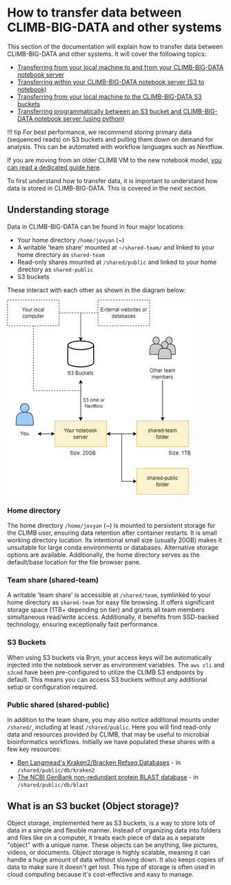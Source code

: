 # How to transfer data between CLIMB-BIG-DATA and other systems

This section of the documentation will explain how to transfer data between CLIMB-BIG-DATA and other systems. It will cover the following topics:

* [Transferring from your local machine to and from your CLIMB-BIG-DATA notebook server](upload-to-notebook.md)
* [Transferring within your CLIMB-BIG-DATA notebook server (S3 to notebook)](fetch-s3-to-notebook.md)
* [Transferring from your local machine to the CLIMB-BIG-DATA S3 buckets](upload-local-to-s3.md)
* [Transferring programmatically between an S3 bucket and CLIMB-BIG-DATA notebook server (using python)](program-s3-fetch.md)

<!-- prettier-ignore -->
!!! tip
    For best performance, we recommend storing primary data (sequenced reads) on S3 buckets and pulling them down on demand for analysis. This can 
    be automated with workflow languages such as Nextflow. 

If you are moving from an older CLIMB VM to the new notebook model, [you can read a dedicated guide here](transfer-from-vm-to-s3.md).

To first understand how to transfer data, it is important to understand how data is stored in CLIMB-BIG-DATA. This is covered in the next section.

## Understanding storage

Data in CLIMB-BIG-DATA can be found in four major locations:

* Your home directory `/home/jovyan` (~)
* A writable 'team share' mounted at `~/shared-team/` and linked to your home directory as `shared-team`
* Read-only shares mounted at `/shared/public` and linked to your home directory as `shared-public`
* S3 buckets

These interact with each other as shown in the diagram below:

![climb-big-data storage](img/climb-storage.drawio.png)

### Home directory
The home directory `/home/jovyan` (~) is mounted to persistent storage for the CLIMB user, ensuring data retention after container restarts. It is small working directory location. Its intentional small size (usually 20GB) makes it unsuitable for large conda environments or databases. Alternative storage options are available. Additionally, the home directory serves as the default/base location for the file browser pane.
### Team share (shared-team)
A writable 'team share' is accessible at `/shared/team`, symlinked to your home directory as `shared-team` for easy file browsing. It offers significant storage space (1TB+ depending on tier) and grants all team members simultaneous read/write access. Additionally, it benefits from SSD-backed technology, ensuring exceptionally fast performance.
### S3 Buckets 
When using S3 buckets via Bryn, your access keys will be automatically injected into the notebook server as environment variables. The `aws cli` and `s3cmd` have been pre-configured to utilize the CLIMB S3 endpoints by default. This means you can access S3 buckets without any additional setup or configuration required.
###  Public shared (shared-public)
In addition to the team share, you may also notice additional mounts under `/shared/`, including at least `/shared/public`. Here you will find read-only data and resources provided by CLIMB, that may be useful to microbial bioinformatics workflows. Initially we have populated these shares with a few key resources:

- [Ben Langmead's Kraken2/Bracken Refseq Databases](https://benlangmead.github.io/aws-indexes/k2) - in `/shared/public/db/kraken2`
- [The NCBI GenBank non-redundant protein BLAST database](https://ftp.ncbi.nlm.nih.gov/blast/db/) - in `/shared/public/db/blast`

## What is an S3 bucket (Object storage)?
Object storage, implemented here as S3 buckets, is a way to store lots of data in a simple and flexible manner. Instead of organizing data into folders and files like on a computer, it treats each piece of data as a separate "object" with a unique name. These objects can be anything, like pictures, videos, or documents. Object storage is highly scalable, meaning it can handle a huge amount of data without slowing down. It also keeps copies of data to make sure it doesn't get lost. This type of storage is often used in cloud computing because it's cost-effective and easy to manage.

